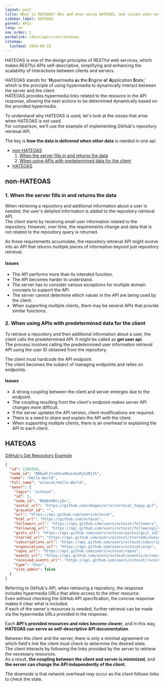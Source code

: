 ```yaml
---
layout: post
title: What is HATEOAS? Why and when using HATEOAS, and issues when not in use
sidebar_label: HATEOAS
parent: APIs
lang: en
nav_order: 1
permalink: /docs/apis/rest/hateoas
sitemap:
  lastmod: 2024-08-25
---
```


HATEOAS is one of the design principles of RESTful web services, which makes RESTful APIs self-descriptive, simplifying and enhancing the scalability of interactions between clients and servers.

HATEOAS stands for '**H**ypermedia **a**s **t**he **E**ngine **o**f **A**pplication **S**tate,' which is the principle of using hypermedia to dynamically interact between the server and the client.  
HATEOAS provides hypermedia links related to the resource in the API response, allowing the next actions to be determined dynamically based on the provided hypermedia.

To understand why HATEOAS is used, let's look at the issues that arise when HATEOAS is not used.  
For comparison, we'll use the example of implementing GitHub's repository retrieval API.

The key is **how the data is delivered when other data** is needed in one api.

* [non-HATEOAS](#non-hateoas)
  1. [When the server fills in and returns the data](#1-when-the-server-fills-in-and-returns-the-data)
  2. [When using APIs with predetermined data for the client](#2-when-using-apis-with-predetermined-data-for-the-client)
* [HATEOAS](#hateoas)

## non-HATEOAS

### 1. When the server fills in and returns the data

When retrieving a repository and additional information about a user is needed, the user's detailed information is added to the repository retrieval API.  
The client starts by receiving small user information related to the repository. 
However, over time, the requirements change and data that is not related to the repository query is returned.

As these requirements accumulate, the repository retrieval API might evolve into an API that returns multiple pieces of information beyond just repository retrieval.

#### Issues

- The API performs more than its intended function.
- The API becomes harder to understand.
- The server has to consider various exceptions for multiple domain concepts to support the API.
- The server cannot determine which values in the API are being used by the client.
- When supporting multiple clients, there may be several APIs that provide similar functions.

### 2. When using APIs with predetermined data for the client

To retrieve a repository and then additional information about a user, the client calls the predetermined API. It might be called as **get user api**.  
The process involves calling the predetermined user information retrieval API using the user ID obtained from the repository.

The client must hardcode the API endpoint.  
The client becomes the subject of managing endpoints and relies on endpoints.

#### Issues

- A strong coupling between the client and server emerges due to the endpoint.
- The coupling resulting from the client's endpoint makes server API changes more difficult.
- If the server updates the API version, client modifications are required.
- There is a need to share and explain the API with the client.
- When supporting multiple clients, there is an overhead in explaining the API to each client.

## HATEOAS

[GitHub's Get Repository Example](https://docs.github.com/en/rest/repos/repos?apiVersion=2022-11-28#get-a-repository)

```json
{
  "id": 1296269,
  "node_id": "MDEwOlJlcG9zaXRvcnkxMjk2MjY5",
  "name": "Hello-World",
  "full_name": "octocat/Hello-World",
  "owner": {
    "login": "octocat",
    "id": 1,
    "node_id": "MDQ6VXNlcjE=",
    "avatar_url": "https://github.com/images/error/octocat_happy.gif",
    "gravatar_id": "",
    "url": "https://api.github.com/users/octocat",
    "html_url": "https://github.com/octocat",
    "followers_url": "https://api.github.com/users/octocat/followers",
    "following_url": "https://api.github.com/users/octocat/following{/other_user}",
    "gists_url": "https://api.github.com/users/octocat/gists{/gist_id}",
    "starred_url": "https://api.github.com/users/octocat/starred{/owner}{/repo}",
    "subscriptions_url": "https://api.github.com/users/octocat/subscriptions",
    "organizations_url": "https://api.github.com/users/octocat/orgs",
    "repos_url": "https://api.github.com/users/octocat/repos",
    "events_url": "https://api.github.com/users/octocat/events{/privacy}",
    "received_events_url": "https://api.github.com/users/octocat/received_events",
    "type": "User",
    "site_admin": false
  }
}
```

Referring to GitHub's API, when retrieving a repository, the response includes hypermedia URLs that allow access to the other resource.  
Even without checking the GitHub API specification, the concise response makes it clear what is included.  
If each of the owner's resources is needed, further retrieval can be made via the hypermedia URLs provided in the response.

Each **API's provided resources and roles become clearer**, and in this way, **HATEOAS can serve as self-descriptive API documentation**.

Between the client and the server, there is only a minimal agreement on which field's link the client must check to determine the desired state.  
The client interacts by following the links provided by the server to retrieve the necessary resources.  
As a result, **the coupling between the client and server is minimized**, and **the server can change the API independently of the client**.

The downside is that network overhead may occur as the client follows links to check the state.

